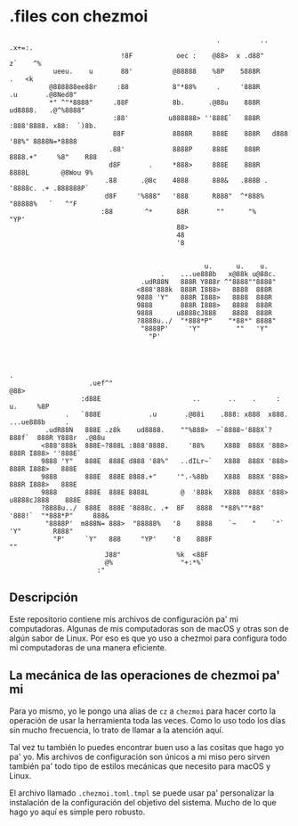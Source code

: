 # .files con chezmoi

```
                                                    .          ..               .x+=:.
                            !8F           oec :    @88>  x .d88"               z`    ^%
           ueeu.    u       88'          @88888    %8P    5888R                   .   <k
          @888888ee88r     :88           8"*88%     .     '888R        .u       .@8Ned8"
          *" ^"*8888"     .88F           8b.      .@88u    888R     ud8888.   .@^%8888"
                          :88'          u888888> ''888E`   888R   :888'8888. x88:  `)8b.
                          88F            8888R     888E    888R   d888 '88%" 8888N=*8888
                         .88'            8888P     888E    888R   8888.+"     %8"    R88
                         d8F       .     *888>     888E    888R   8888L        @8Wou 9%
                        .88      .@8c    4888      888&   .888B . '8888c. .+ .888888P`
                        d8F     '%888"   '888      R888"  ^*888%   "88888%   `   ^"F
                       :88        ^*      88R       ""      "%       "YP'
                                          88>
                                          48
                                          '8


                                                 u.      u.    u.
                                      .    ...ue888b   x@88k u@88c.
                                 .udR88N   888R Y888r ^"8888""8888"
                                <888'888k  888R I888>   8888  888R
                                9888 'Y"   888R I888>   8888  888R
                                9888       888R I888>   8888  888R
                                9888      u8888cJ888    8888  888R
                                ?8888u../  "*888*P"    "*88*" 8888"
                                 "8888P'     'Y"         ""   'Y"
                                   "P'



                                                                                       .
                    .uef^"                                                            @88>
                  :d88E                       ..       ..    .     :           u.     %8P
              .   `888E            .u       .@88i    .888: x888  x888.   ...ue888b     .
         .udR88N   888E .z8k    ud8888.    ""%888>  ~`8888~'888X`?888f`  888R Y888r  .@88u
        <888'888k  888E~?888L :888'8888.     '88%     X888  888X '888>   888R I888> ''888E`
        9888 'Y"   888E  888E d888 '88%"   ..dILr~`   X888  888X '888>   888R I888>   888E
        9888       888E  888E 8888.+"     '".-%88b    X888  888X '888>   888R I888>   888E
        9888       888E  888E 8888L        @  '888k   X888  888X '888>  u8888cJ888    888E
        ?8888u../  888E  888E '8888c. .+  8F   8888  "*88%""*88" '888!`  "*888*P"     888&
         "8888P'  m888N= 888>  "88888%   '8    8888    `~    "    `"`      'Y"        R888"
           "P'     `Y"   888     "YP'    '8    888F                                    ""
                        J88"              %k  <88F
                        @%                 "+:*%`
                      :"
```

## Descripción

Este repositorio contiene mis archivos de configuración pa' mi computadoras.
Algunas de mis computadoras son de macOS y otras son de algún sabor de Linux.
Por eso es que yo uso a chezmoi para configura todo mi computadoras de una manera
eficiente.

## La mecánica de las operaciones de chezmoi pa' mi

Para yo mismo, yo le pongo una alias de `cz` a `chezmoi` para hacer corto la
operación de usar la herramienta toda las veces. Como lo uso todo los
días sin mucho frecuencia, lo trato de llamar a la atención aquí.

Tal vez tu también lo puedes encontrar buen uso a las cositas que hago yo pa'
yo. Mis archivos de configuración son únicos a mi miso pero sirven también pa'
todo tipo de estilos mecánicas que necesito para macOS y Linux.

El archivo llamado `.chezmoi.toml.tmpl` se puede usar pa' personalizar la
instalación de la configuración del objetivo del sistema. Mucho de lo que hago
yo aquí es simple pero robusto.

